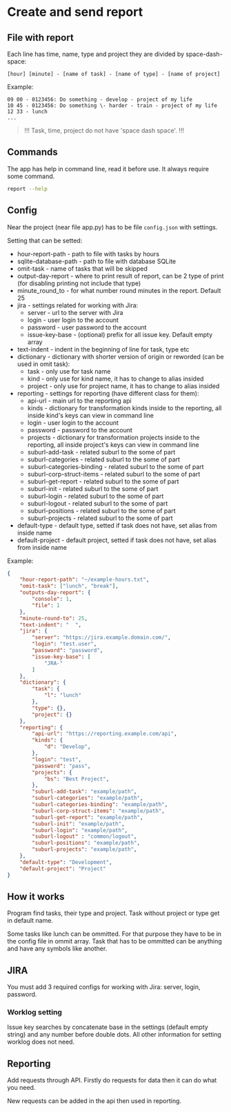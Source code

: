 # Create and send report

## File with report

Each line has time, name, type and project they are divided by space-dash-space:

```
[hour] [minute] - [name of task] - [name of type] - [name of project]
```

Example:

```
09 00 - 0123456: Do something - develop - project of my life
10 45 - 0123456: Do something \- harder - train - project of my life
12 33 - lunch
...
```

> !!! Task, time, project do not have 'space dash space'. !!!

## Commands

The app has help in command line, read it before use. It always require some command.

```bash
report --help
```

## Config

Near the project (near file app.py) has to be file `config.json` with settings.

Setting that can be setted:

-   hour-report-path - path to file with tasks by hours
-   sqlite-database-path - path to file with database SQLite
-   omit-task - name of tasks that will be skipped
-   output-day-report - where to print result of report, can be 2 type of print (for disabling printing not include that type)
-   minute_round_to - for what number round minutes in the report. Default 25
-   jira - settings related for working with Jira:
    -   server - url to the server with Jira
    -   login - user login to the account
    -   password - user password to the account
    -   issue-key-base - (optional) prefix for all issue key. Default empty array
-   text-indent - indent in the beginning of line for task, type etc
-   dictionary - dictionary with shorter version of origin or reworded (can be used in omit task):
    -   task - only use for task name
    -   kind - only use for kind name, it has to change to alias insided
    -   project - only use for project name, it has to change to alias insided
-   reporting - settings for reporting (have different class for them):
    -   api-url - main url to the reporting api
    -   kinds - dictionary for transformation kinds inside to the reporting, all inside kind's keys can view in command line
    -   login - user login to the account
    -   password - password to the account
    -   projects - dictionary for transformation projects inside to the reporting, all inside project's keys can view in command line
    -   suburl-add-task - related suburl to the some of part
    -   suburl-categories - related suburl to the some of part
    -   suburl-categories-binding - related suburl to the some of part
    -   suburl-corp-struct-items - related suburl to the some of part
    -   suburl-get-report - related suburl to the some of part
    -   suburl-init - related suburl to the some of part
    -   suburl-login - related suburl to the some of part
    -   suburl-logout - related suburl to the some of part
    -   suburl-positions - related suburl to the some of part
    -   suburl-projects - related suburl to the some of part
-   default-type - default type, setted if task does not have, set alias from inside name
-   default-project - default project, setted if task does not have, set alias from inside name

Example:

```json
{
    "hour-report-path": "~/example-hours.txt",
    "omit-task": ["lunch", "break"],
    "outputs-day-report": {
        "console": 1,
        "file": 1
    },
    "minute-round-to": 25,
    "text-indent": "  ",
    "jira": {
        "server": "https://jira.example.domain.com/",
        "login": "test.user",
        "password": "password",
        "issue-key-base": [
            "JRA-"
        ]
    },
    "dictionary": {
        "task": {
            "l": "lunch"
        },
        "type": {},
        "project": {}
    },
    "reporting": {
        "api-url": "https://reporting.example.com/api",
        "kinds": {
            "d": "Develop",
        },
        "login": "test",
        "password": "pass",
        "projects": {
            "bs": "Best Project",
        },
        "suburl-add-task": "example/path",
        "suburl-categories": "example/path",
        "suburl-categories-binding": "example/path",
        "suburl-corp-struct-items": "example/path",
        "suburl-get-report": "example/path",
        "suburl-init": "example/path",
        "suburl-login": "example/path",
        "suburl-logout" : "common/logout",
        "suburl-positions": "example/path",
        "suburl-projects": "example/path",
    },
    "default-type": "Development",
    "default-project": "Project"
}
```

## How it works

Program find tasks, their type and project. Task without project or type get in default name.

Some tasks like lunch can be ommitted. For that purpose they have to be in the config file in ommit array.
Task that has to be ommitted can be anything and have any symbols like another.

## JIRA

You must add 3 required configs for working with Jira: server, login, password.

### Worklog setting

Issue key searches by concatenate base in the settings (default empty string) and any number before double dots. All other information for setting worklog does not need.

## Reporting

Add requests through API.
Firstly do requests for data then it can do what you need.

New requests can be added in the api then used in reporting.
